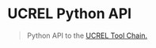 # UCREL Python API
> Python API to the <a href='http://ucrel-api.lancaster.ac.uk/'>UCREL Tool Chain.</a>

